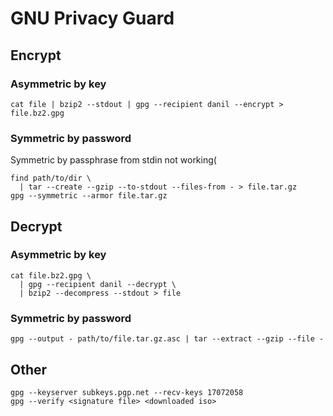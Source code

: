 # GNU Privacy Guard

## Encrypt

### Asymmetric by key

    cat file | bzip2 --stdout | gpg --recipient danil --encrypt > file.bz2.gpg

### Symmetric by password

Symmetric by passphrase from stdin not working(

    find path/to/dir \
      | tar --create --gzip --to-stdout --files-from - > file.tar.gz
    gpg --symmetric --armor file.tar.gz

## Decrypt

### Asymmetric by key

    cat file.bz2.gpg \
      | gpg --recipient danil --decrypt \
      | bzip2 --decompress --stdout > file

### Symmetric by password

    gpg --output - path/to/file.tar.gz.asc | tar --extract --gzip --file -

## Other

    gpg --keyserver subkeys.pgp.net --recv-keys 17072058
    gpg --verify <signature file> <downloaded iso>
